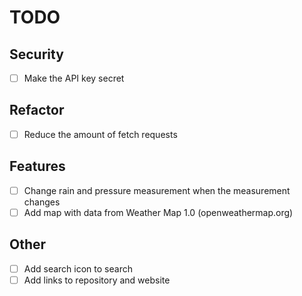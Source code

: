 # TODO

## Security

- [ ] Make the API key secret

## Refactor

- [ ] Reduce the amount of fetch requests

## Features

- [ ] Change rain and pressure measurement when the measurement changes
- [ ] Add map with data from Weather Map 1.0 (openweathermap.org)

## Other

- [ ] Add search icon to search
- [ ] Add links to repository and website

